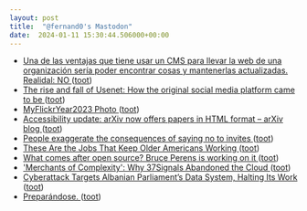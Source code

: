 ```yaml
---
layout: post
title:  "@fernand0's Mastodon"
date:  2024-01-11 15:30:44.506000+00:00
---
```

*  [Una de las ventajas que tiene usar un CMS para llevar la web de una organización sería poder encontrar cosas y mantenerlas actualizadas. Realidal: NO ](https://mastodon.social/@fernand0/111738030943389557) ([toot](https://mastodon.social/@fernand0/111738030943389557))
*  [The rise and fall of Usenet: How the original social media platform came to be ](https://www.zdnet.com/article/the-rise-and-fall-of-usenet-how-the-original-social-media-platform-came-to-be) ([toot](https://mastodon.social/@fernand0/111737309647448877))
*  [MyFlickrYear2023 Photo ](https://www.flickr.com/photos/fernand0/53457189119) ([toot](https://mastodon.social/@fernand0/111737021713535413))
*  [Accessibility update: arXiv now offers papers in HTML format – arXiv blog ](https://blog.arxiv.org/2023/12/21/accessibility-update-arxiv-now-offers-papers-in-html-format) ([toot](https://mastodon.social/@fernand0/111736988003479883))
*  [People exaggerate the consequences of saying no to invites ](https://arstechnica.com/science/2023/12/turning-down-holiday-invites-isnt-going-to-obliterate-your-social-life) ([toot](https://mastodon.social/@fernand0/111736789707594906))
*  [These Are the Jobs That Keep Older Americans Working ](https://www.bloomberg.com/features/2023-jobs-over-age-65) ([toot](https://mastodon.social/@fernand0/111736698886793082))
*  [What comes after open source? Bruce Perens is working on it ](https://www.theregister.com/2023/12/27/bruce_perens_post_open) ([toot](https://mastodon.social/@fernand0/111734853932931593))
*  ['Merchants of Complexity': Why 37Signals Abandoned the Cloud ](https://thenewstack.io/merchants-of-complexity-why-37signals-abandoned-the-cloud) ([toot](https://mastodon.social/@fernand0/111732975227028987))
*  [Cyberattack Targets Albanian Parliament’s Data System, Halting Its Work ](https://www.securityweek.com/cyberattack-targets-albanian-parliaments-data-system-halting-its-work) ([toot](https://mastodon.social/@fernand0/111732728278029085))
*  [Preparándose. ](https://avecesunafoto.wordpress.com/2024/01/10/preparandose-2) ([toot](https://mastodon.social/@fernand0/111732602849611167))
